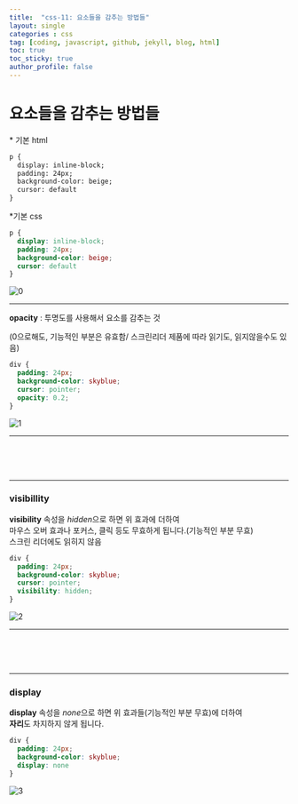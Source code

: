 ```yaml
---
title:  "css-11: 요소들을 감추는 방법들"
layout: single
categories : css
tag: [coding, javascript, github, jekyll, blog, html]
toc: true
toc_sticky: true
author_profile: false
---
```




# 요소들을 감추는 방법들

\* 기본 html

```html
p {
  display: inline-block;
  padding: 24px;
  background-color: beige;
  cursor: default
}	
```



\*기본 css

```css
p {
  display: inline-block;
  padding: 24px;
  background-color: beige;
  cursor: default
}
```
![0](https://user-images.githubusercontent.com/112338209/195353627-e56e6188-4c70-40a8-9c87-67d3f23adb6a.jpg)
___

**opacity** : 투명도를 사용해서 요소를 감추는 것

(0으로해도, 기능적인 부분은 유효함/ 스크린리더 제품에 따라 읽기도, 읽지않을수도 있음)

```css
div {
  padding: 24px;
  background-color: skyblue;
  cursor: pointer;
  opacity: 0.2;
}
```

![1](https://user-images.githubusercontent.com/112338209/195353700-238a8f88-02bc-4612-9707-96d7cb12b43d.jpg)
___

<br>

<br>

<br>

___

### visibillity

**visibility** 속성을 *hidden*으로 하면 위 효과에 더하여<br>
마우스 오버 효과나 포커스, 클릭 등도 무효하게 됩니다.(기능적인 부분 무효)<br>
스크린 리더에도 읽히지 않음<br>

```css
div {
  padding: 24px;
  background-color: skyblue;
  cursor: pointer;
  visibility: hidden;
}
```

![2](https://user-images.githubusercontent.com/112338209/195353717-5891379d-4348-4c0b-9261-b5fa2e063f37.jpg)
___

<br>

<br>

<br>

___

### display

**display** 속성을 *none*으로 하면 위 효과들(기능적인 부분 무효)에 더하여<br>**자리**도 차지하지 않게 됩니다. <br>

```css
div {
  padding: 24px;
  background-color: skyblue;
  display: none
}
```

![3](https://user-images.githubusercontent.com/112338209/195353747-7f849f1c-9d9b-4300-aefb-9c254b1983c2.jpg)
